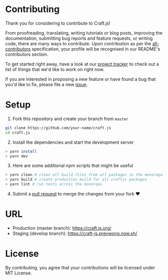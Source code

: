 # Contributing

Thank you for considering to contribute to Craft.js!

From proofreading, translating, writing tutorials or blog posts, improving the documentation, submitting bug reports and feature requests, or writing code, there are many ways to contribute. Upon contribution as per the [all-contributors](https://allcontributors.org/) specification, your profile will be recognised in our README's contributors section.

To get started right away, have a look at our [project tracker](https://github.com/prevwong/craft.js/projects) to check out a list of things that we'd like to work on right now.

If you are interested in proposing a new feature or have found a bug that you'd like to fix, please file a new [issue](https://github.com/prevwong/craft.js/issues).

# Setup

1. Fork this repository and create your branch from `master`

```bash
git clone https://github.com/your-name/craft.js
cd craft.js
```

2. Install the dependencies and start the development server

```bash
> yarn install
> yarn dev
```

3. Here are some additional npm scripts that might be useful

```bash
> yarn clean # clean all build files from all packages in the monorepo
> yarn build # create production build for all craftjs packages
> yarn lint # run tests across the monorepo
```

4. Submit a [pull request](https://github.com/prevwong/craft.js/compare) to merge the changes from your fork :heart:

# URL

- Production (master branch): https://craft.js.org/
- Staging (develop branch): https://craft-js.prevwong.now.sh/

# License

By contributing, you agree that your contributions will be licensed under MIT License.
